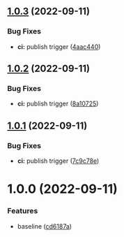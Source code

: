## [1.0.3](https://github.com/Savid/enode-discoverer/compare/v1.0.2...v1.0.3) (2022-09-11)


### Bug Fixes

* **ci:** publish trigger ([4aac440](https://github.com/Savid/enode-discoverer/commit/4aac44034426274315669bc7912ee43b7db0d166))

## [1.0.2](https://github.com/Savid/enode-discoverer/compare/v1.0.1...v1.0.2) (2022-09-11)


### Bug Fixes

* **ci:** publish trigger ([8a10725](https://github.com/Savid/enode-discoverer/commit/8a10725cb0c15a8b7f9206119de07ce5da849ca2))

## [1.0.1](https://github.com/Savid/enode-discoverer/compare/v1.0.0...v1.0.1) (2022-09-11)


### Bug Fixes

* **ci:** publish trigger ([7c9c78e](https://github.com/Savid/enode-discoverer/commit/7c9c78edc61914486001fa791e2deb5755bb3a07))

# 1.0.0 (2022-09-11)


### Features

* baseline ([cd6187a](https://github.com/Savid/enode-discoverer/commit/cd6187a07dbc49515bffdddf754a87b4a7db89fc))
